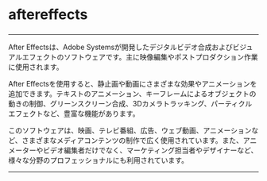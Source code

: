 # aftereffects
### 

---

After Effectsは、Adobe Systemsが開発したデジタルビデオ合成およびビジュアルエフェクトのソフトウェアです。主に映像編集やポストプロダクション作業に使用されます。

After Effectsを使用すると、静止画や動画にさまざまな効果やアニメーションを追加できます。テキストのアニメーション、キーフレームによるオブジェクトの動きの制御、グリーンスクリーン合成、3Dカメラトラッキング、パーティクルエフェクトなど、豊富な機能があります。

このソフトウェアは、映画、テレビ番組、広告、ウェブ動画、アニメーションなど、さまざまなメディアコンテンツの制作で広く使用されています。また、アニメーターやビデオ編集者だけでなく、マーケティング担当者やデザイナーなど、様々な分野のプロフェッショナルにも利用されています。

---
